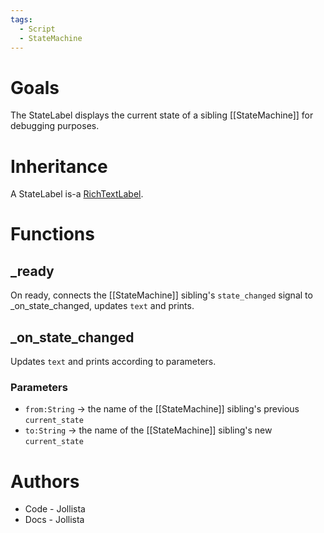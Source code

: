 ```yaml
---
tags:
  - Script
  - StateMachine
---
```

# Goals
The StateLabel displays the current state of a sibling [[StateMachine]] for debugging purposes.
# Inheritance
A StateLabel is-a [RichTextLabel](https://docs.godotengine.org/en/stable/classes/class_richtextlabel.html).
# Functions
## \_ready
On ready, connects the [[StateMachine]] sibling's `state_changed` signal to \_on\_state\_changed, updates `text` and prints.
## \_on\_state\_changed
Updates `text` and prints according to parameters.
### Parameters
- `from:String` -> the name of the [[StateMachine]] sibling's previous `current_state`
- `to:String` -> the name of the [[StateMachine]] sibling's new `current_state`
# Authors
- Code - Jollista
- Docs - Jollista